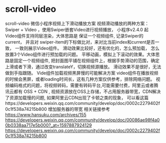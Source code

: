 # scroll-video
scroll-video 微信小程序视频上下滑动播放方案  视频滑动播放的两种方案： Swiper + Video ，使用Swiper嵌套Video进行视频播放， 小程序v2.4.0 起 Video组件支持同层渲染，大体思路是 保证一个视频组件, 记录Swiper的 current， 并且对 swiper-item的下标做比对，来对比当前index和current是否一致， 一致则展示Video组件。  滑动效果比较好，还有优化的，怎么预加载， 怎么放置3个Video组件进行预加载的问题。 平移动画，模拟上下滚动的效果。大体思路是固定一个视频组件, 把封面图平铺在视频组件上，根据手势滑动的范围，确定上滑或者下滑，通过改变translateY，切换视频源播放。  滑动效果不是很好，无法做到手指跟随。 Vide组件加载视频黑屏慢的可能解决方案 video组件在播放视频的时候会黑屏，或者loading时间长，这有几种方案仅供参考，排除网络问题。  视频编码格式的问题，将视频转码，需要有转码平台,可能需要付费，阿里云或者腾讯云都有 OSS + CDN , 视频资源放在OSS上存储，不占用服务器带宽，CDN解决了资源加载慢的问题, 如果阿里云CDN出现了卡顿之类的现象， 可以看这篇https://developers.weixin.qq.com/community/develop/doc/0002c2279402f0c1f538a74215b800 增加服务器的带宽 相关链接参考 https://www.hansuku.com/archives/155  https://developers.weixin.qq.com/community/develop/doc/00086ae98f4a00b0338aa717e5b000?_at=1597887924129  https://developers.weixin.qq.com/community/develop/doc/0002c2279402f0c1f538a74215b800
